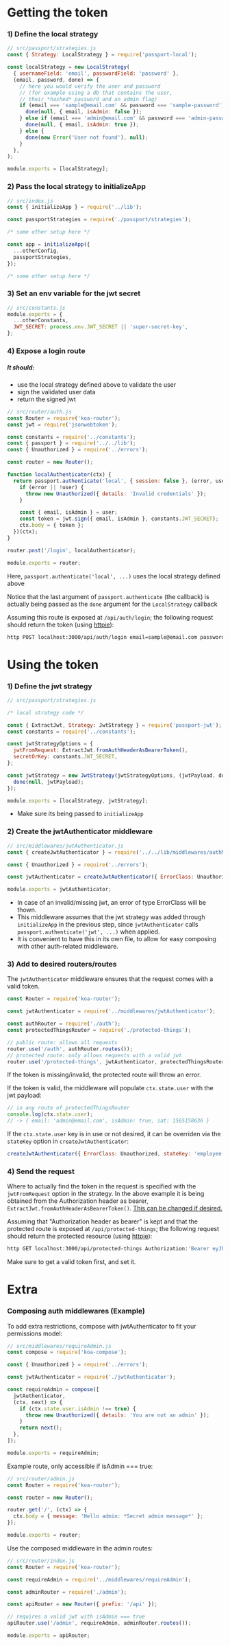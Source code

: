 # Getting the token

### 1) Define the local strategy

```js
// src/passport/strategies.js
const { Strategy: LocalStrategy } = require('passport-local');

const localStrategy = new LocalStrategy(
  { usernameField: 'email', passwordField: 'password' },
  (email, password, done) => {
    // here you would verify the user and password
    // (for example using a db that contains the user,
    // their *hashed* password and an admin flag)
    if (email === 'sample@email.com' && password === 'sample-password') {
      done(null, { email, isAdmin: false });
    } else if (email === 'admin@email.com' && password === 'admin-password') {
      done(null, { email, isAdmin: true });
    } else {
      done(new Error('User not found'), null);
    }
  },
);

module.exports = [localStrategy];
```

### 2) Pass the local strategy to initializeApp

```js
// src/index.js
const { initializeApp } = require('../lib');

const passportStrategies = require('./passport/strategies');

/* some other setup here */

const app = initializeApp({
  ...otherConfig,
  passportStrategies,
});

/* some other setup here */
```

### 3) Set an env variable for the jwt secret

```js
// src/constants.js
module.exports = {
  ...otherConstants,
  JWT_SECRET: process.env.JWT_SECRET || 'super-secret-key',
};
```

### 4) Expose a login route

##### It should:

- use the local strategy defined above to validate the user
- sign the validated user data
- return the signed jwt

```js
// src/router/auth.js
const Router = require('koa-router');
const jwt = require('jsonwebtoken');

const constants = require('../constants');
const { passport } = require('../../lib');
const { Unauthorized } = require('../errors');

const router = new Router();

function localAuthenticator(ctx) {
  return passport.authenticate('local', { session: false }, (error, user) => {
    if (error || !user) {
      throw new Unauthorized({ details: 'Invalid credentials' });
    }

    const { email, isAdmin } = user;
    const token = jwt.sign({ email, isAdmin }, constants.JWT_SECRET);
    ctx.body = { token };
  })(ctx);
}

router.post('/login', localAuthenticator);

module.exports = router;
```

Here, `passport.authenticate('local', ...)` uses the local strategy defined above

Notice that the last argument of `passport.authenticate` (the callback) is actually being passed as the `done` argument for the `LocalStrategy` callback

Assuming this route is exposed at `/api/auth/login`; the following request should return the token (using [httpie](https://httpie.org)):

```sh
http POST localhost:3000/api/auth/login email=sample@email.com password=sample-password
```

# Using the token

### 1) Define the jwt strategy

```js
// src/passport/strategies.js

/* local strategy code */

const { ExtractJwt, Strategy: JwtStrategy } = require('passport-jwt');
const constants = require('../constants');

const jwtStrategyOptions = {
  jwtFromRequest: ExtractJwt.fromAuthHeaderAsBearerToken(),
  secretOrKey: constants.JWT_SECRET,
};

const jwtStrategy = new JwtStrategy(jwtStrategyOptions, (jwtPayload, done) => {
  done(null, jwtPayload);
});

module.exports = [localStrategy, jwtStrategy];
```

- Make sure its being passed to `initializeApp`

### 2) Create the jwtAuthenticator middleware

```js
// src/middlewares/jwtAuthenticator.js
const { createJwtAuthenticator } = require('../../lib/middlewares/authMiddlewares');

const { Unauthorized } = require('../errors');

const jwtAuthenticator = createJwtAuthenticator({ ErrorClass: Unauthorized });

module.exports = jwtAuthenticator;
```

- In case of an invalid/missing jwt, an error of type ErrorClass will be thown.
- This middleware assumes that the jwt strategy was added through `initializeApp` in the previous step, since `jwtAuthenticator` calls `passport.authenticate('jwt', ...)` when applied.
- It is convenient to have this in its own file, to allow for easy composing with other auth-related middleware.

### 3) Add to desired routers/routes

The `jwtAuthenticator` middleware ensures that the request comes with a valid token.

```js
const Router = require('koa-router');

const jwtAuthenticator = require('../middlewares/jwtAuthenticator');

const authRouter = require('./auth');
const protectedThingsRouter = require('./protected-things');

// public route: allows all requests
router.use('/auth', authRouter.routes());
// protected route: only allows requests with a valid jwt
router.use('/protected-things', jwtAuthenticator, protectedThingsRouter.routes());
```

If the token is missing/invalid, the protected route will throw an error.

If the token is valid, the middleware will populate `ctx.state.user` with the jwt payload:

```js
// in any route of protectedThingsRouter
console.log(ctx.state.user);
// -> { email: 'admin@email.com', isAdmin: true, iat: 1565158636 }
```

If the `ctx.state.user` key is in use or not desired, it can be overriden via the `stateKey` option in `createJwtAuthenticator`:

```js
createJwtAuthenticator({ ErrorClass: Unauthorized, stateKey: 'employee' });
```

### 4) Send the request

Where to actually find the token in the request is specified with the `jwtFromRequest` option in the strategy.
In the above example it is being obtained from the Authorization header as bearer, `ExtractJwt.fromAuthHeaderAsBearerToken()`. [This can be changed if desired.](https://github.com/mikenicholson/passport-jwt#extracting-the-jwt-from-the-request)

Assuming that "Authorization header as bearer" is kept and that the protected route is exposed at `/api/protected-things`; the following request should return the protected resource (using [httpie](https://httpie.org)):

```sh
http GET localhost:3000/api/protected-things Authorization:'Bearer eyJhbGciOiJIUzI1NiIsInR5cCI6IkpXVCJ9.eyJlbWFpbCI6InNhbXBsZUBlbWFpbC5jb20iLCJpc0FkbWluIjpmYWxzZSwiaWF0IjoxNTY1MTU3MTAxfQ.YpepF-vOKYw5ahizVJmN5vhN45ipTeq_26OfkuSWZBQ'
```

Make sure to get a valid token first, and set it.

# Extra

### Composing auth middlewares (Example)

To add extra restrictions, compose with jwtAuthenticator to fit your permissions model:

```js
// src/middlewares/requireAdmin.js
const compose = require('koa-compose');

const { Unauthorized } = require('../errors');

const jwtAuthenticator = require('./jwtAuthenticator');

const requireAdmin = compose([
  jwtAuthenticator,
  (ctx, next) => {
    if (ctx.state.user.isAdmin !== true) {
      throw new Unauthorized({ details: 'You are not an admin' });
    }
    return next();
  },
]);

module.exports = requireAdmin;
```

Example route, only accessible if isAdmin === true:

```js
// src/router/admin.js
const Router = require('koa-router');

const router = new Router();

router.get('/', (ctx) => {
  ctx.body = { message: 'Hello admin: *Secret admin message*' };
});

module.exports = router;
```

Use the composed middleware in the admin routes:

```js
// src/router/index.js
const Router = require('koa-router');

const requireAdmin = require('../middlewares/requireAdmin');

const adminRouter = require('./admin');

const apiRouter = new Router({ prefix: '/api' });

// requires a valid jwt with isAdmin === true
apiRouter.use('/admin', requireAdmin, adminRouter.routes());

module.exports = apiRouter;
```
